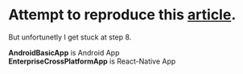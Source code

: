 
# Attempt to reproduce this [article](https://medium.com/@jyubinpatel/make-reactnative-module-as-a-library-and-how-its-used-into-android-native-application-35b13f65ac7c).

But unfortunetly I get stuck at step 8.

**AndroidBasicApp** is Android App  
**EnterpriseCrossPlatformApp** is React-Native App
